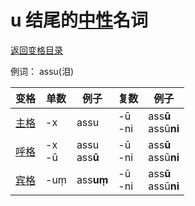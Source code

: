 # u 结尾的[中性](neutral.md)名词

[返回变格目录](readme.md)

例词： assu(泪)

| 变格 | 单数 | 例子 |复数 | 例子 |
| --- | ----- | ------ |---- | ---- |
| [主格](nom.md) |-x  |assu  |-ū<br>-ni  |ass**ū**<br>assū**ni**  |
| [呼格](voc.md) |-x<br>-ū  |assu<br>ass**ū**  |-ū<br>-ni  |ass**ū**<br>assū**ni**  |
| [宾格](acc.md) |-uṃ  |ass**uṃ**  |-ū<br>-ni  |ass**ū**<br>assū**ni**  |
